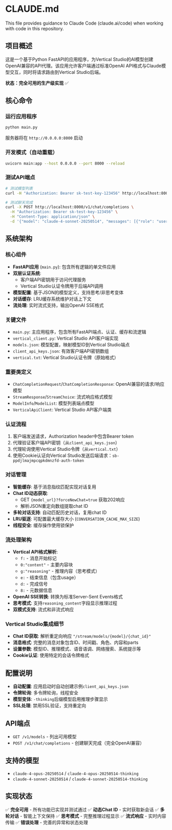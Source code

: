 # CLAUDE.md

This file provides guidance to Claude Code (claude.ai/code) when working with code in this repository.

## 项目概述

这是一个基于Python FastAPI的应用程序，为Vertical Studio的AI模型创建OpenAI兼容的API代理。该应用允许客户端通过标准OpenAI API格式与Claude模型交互，同时将请求路由到Vertical Studio后端。

**状态：完全可用的生产级实现** ✅

## 核心命令

### 运行应用程序
```bash
python main.py
```
服务器将在 `http://0.0.0.0:8000` 启动

### 开发模式（自动重载）
```bash
uvicorn main:app --host 0.0.0.0 --port 8000 --reload
```

### 测试API端点
```bash
# 测试模型列表
curl -H "Authorization: Bearer sk-test-key-123456" http://localhost:8000/v1/models

# 测试聊天完成
curl -X POST http://localhost:8000/v1/chat/completions \
  -H "Authorization: Bearer sk-test-key-123456" \
  -H "Content-Type: application/json" \
  -d '{"model": "claude-4-sonnet-20250514", "messages": [{"role": "user", "content": "你好"}], "stream": false}'
```

## 系统架构

### 核心组件

- **FastAPI应用** (`main.py`): 包含所有逻辑的单文件应用
- **双层认证系统**:
  - 客户端API密钥用于访问代理服务
  - Vertical Studio认证令牌用于后端API调用
- **模型配置**: 基于JSON的模型定义，支持思考/非思考变体
- **对话缓存**: LRU缓存系统维护对话上下文
- **流处理**: 实时流式支持，输出OpenAI SSE格式

### 关键文件

- `main.py`: 主应用程序，包含所有FastAPI端点、认证、缓存和流逻辑
- `vertical_client.py`: Vertical Studio API客户端实现
- `models.json`: 模型配置，映射模型ID到Vertical Studio端点
- `client_api_keys.json`: 有效客户端API密钥数组
- `vertical.txt`: Vertical Studio认证令牌（原始格式）

### 重要类定义

- `ChatCompletionRequest`/`ChatCompletionResponse`: OpenAI兼容的请求/响应模型
- `StreamResponse`/`StreamChoice`: 流式响应格式模型
- `ModelInfo`/`ModelList`: 模型列表端点模型
- `VerticalApiClient`: Vertical Studio API客户端类

### 认证流程

1. 客户端发送请求，Authorization header中包含Bearer token
2. 代理验证客户端API密钥（从`client_api_keys.json`）
3. 代理轮询使用Vertical Studio令牌（从`vertical.txt`）
4. 使用Cookie认证向Vertical Studio发送后端请求：`sb-ppdjlmajmpcqpkdmnzfd-auth-token`

### 对话管理

- **智能缓存**: 基于消息指纹匹配实现对话复用
- **Chat ID动态获取**:
  - GET `{model_url}?forceNewChat=true` 获取202响应
  - 解析JSON重定向数组提取chat ID
- **多轮对话支持**: 自动匹配历史对话，复用chat ID
- **LRU驱逐**: 可配置最大缓存大小 (`CONVERSATION_CACHE_MAX_SIZE`)
- **线程安全**: 缓存操作使用锁保护

### 流处理架构

- **Vertical API格式解析**:
  - `f:` - 消息开始标记
  - `0:"content"` - 主要内容块
  - `g:"reasoning"` - 推理内容（思考模式）
  - `e:` - 结束信息（包含usage）
  - `d:` - 完成信号
  - `8:` - 元数据信息
- **OpenAI SSE转换**: 转换为标准Server-Sent Events格式
- **思考模式**: 支持`reasoning_content`字段显示推理过程
- **双模式支持**: 流式和非流式响应

### Vertical Studio集成细节

- **Chat ID获取**: 解析重定向响应 `"/stream/models/{model}/{chat_id}"`
- **消息格式**: 完整的消息对象包含ID、时间戳、角色、内容和parts
- **设置参数**: 模型ID、推理模式、语音语调、网络搜索、系统提示等
- **Cookie认证**: 使用特定的会话令牌格式

## 配置说明

- **自动配置**: 应用启动时自动创建示例`client_api_keys.json`
- **令牌轮询**: 多令牌轮询，线程安全
- **模型变体**: `-thinking`后缀模型启用推理步骤显示
- **SSL处理**: 禁用SSL验证，支持重定向

## API端点

- `GET /v1/models` - 列出可用模型
- `POST /v1/chat/completions` - 创建聊天完成（完全OpenAI兼容）

## 支持的模型

- `claude-4-opus-20250514` / `claude-4-opus-20250514-thinking`
- `claude-4-sonnet-20250514` / `claude-4-sonnet-20250514-thinking`

## 实现状态

✅ **完全可用** - 所有功能已实现并测试通过
✅ **动态Chat ID** - 实时获取新会话
✅ **多轮对话** - 智能上下文保持
✅ **思考模式** - 完整推理过程显示
✅ **流式响应** - 实时内容传输
✅ **错误处理** - 完善的异常和状态处理